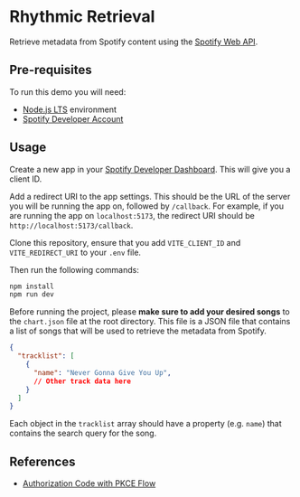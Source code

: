 # Rhythmic Retrieval

Retrieve metadata from Spotify content using the [Spotify Web API](https://developer.spotify.com/documentation/web-api/).

## Pre-requisites

To run this demo you will need:

- [Node.js LTS](https://nodejs.org/en/) environment
- [Spotify Developer Account](https://developer.spotify.com/)

## Usage

Create a new app in your [Spotify Developer Dashboard](https://developer.spotify.com/dashboard). This will give you a client ID.

Add a redirect URI to the app settings. This should be the URL of the server you will be running the app on, followed by `/callback`. For example, if you are running the app on `localhost:5173`, the redirect URI should be `http://localhost:5173/callback`.

Clone this repository, ensure that you add `VITE_CLIENT_ID` and `VITE_REDIRECT_URI` to your `.env` file.

Then run the following commands:

```bash
npm install
npm run dev
```

Before running the project, please **make sure to add your desired songs** to the `chart.json` file at the root directory. This file is a JSON file that contains a list of songs that will be used to retrieve the metadata from Spotify.

```json
{
  "tracklist": [
    {
      "name": "Never Gonna Give You Up",
      // Other track data here
    }
  ]
}
```

Each object in the `tracklist` array should have a property (e.g. `name`) that contains the search query for the song.

## References

- [Authorization Code with PKCE Flow
](https://developer.spotify.com/documentation/web-api/tutorials/code-pkce-flow
)
